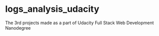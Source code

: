 # logs_analysis_udacity
The 3rd projects made as a part of Udacity Full Stack Web Development Nanodegree
